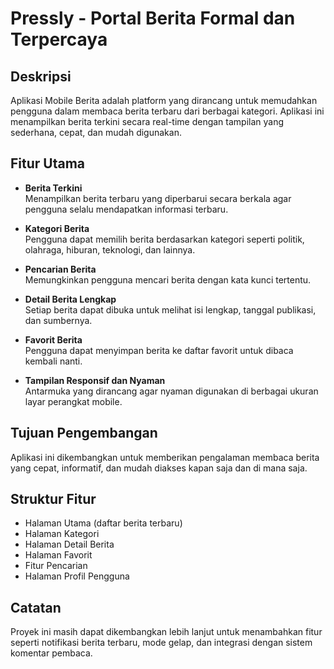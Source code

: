 # Pressly - Portal Berita Formal dan Terpercaya

## Deskripsi
Aplikasi Mobile Berita adalah platform yang dirancang untuk memudahkan pengguna dalam membaca berita terbaru dari berbagai kategori. Aplikasi ini menampilkan berita terkini secara real-time dengan tampilan yang sederhana, cepat, dan mudah digunakan.

## Fitur Utama
- **Berita Terkini**  
  Menampilkan berita terbaru yang diperbarui secara berkala agar pengguna selalu mendapatkan informasi terbaru.

- **Kategori Berita**  
  Pengguna dapat memilih berita berdasarkan kategori seperti politik, olahraga, hiburan, teknologi, dan lainnya.

- **Pencarian Berita**  
  Memungkinkan pengguna mencari berita dengan kata kunci tertentu.

- **Detail Berita Lengkap**  
  Setiap berita dapat dibuka untuk melihat isi lengkap, tanggal publikasi, dan sumbernya.

- **Favorit Berita**  
  Pengguna dapat menyimpan berita ke daftar favorit untuk dibaca kembali nanti.

- **Tampilan Responsif dan Nyaman**  
  Antarmuka yang dirancang agar nyaman digunakan di berbagai ukuran layar perangkat mobile.

## Tujuan Pengembangan
Aplikasi ini dikembangkan untuk memberikan pengalaman membaca berita yang cepat, informatif, dan mudah diakses kapan saja dan di mana saja.

## Struktur Fitur
- Halaman Utama (daftar berita terbaru)
- Halaman Kategori
- Halaman Detail Berita
- Halaman Favorit
- Fitur Pencarian
- Halaman Profil Pengguna

## Catatan
Proyek ini masih dapat dikembangkan lebih lanjut untuk menambahkan fitur seperti notifikasi berita terbaru, mode gelap, dan integrasi dengan sistem komentar pembaca.
